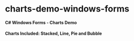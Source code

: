# charts-demo-windows-forms

#### 	C# Windows Forms - Charts Demo
#### 	Charts Included: Stacked, Line, Pie and Bubble
